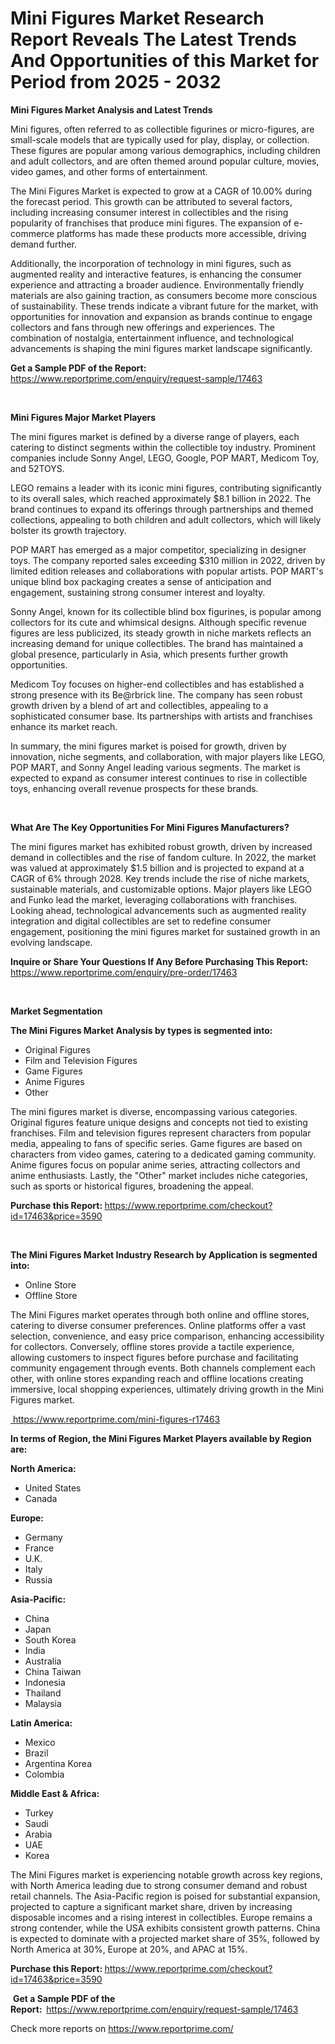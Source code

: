<p><h1>Mini Figures Market Research Report Reveals The Latest Trends And Opportunities of this Market for Period from 2025 - 2032</h1></p><p><strong>Mini Figures Market Analysis and Latest Trends</strong></p>
<p><p>Mini figures, often referred to as collectible figurines or micro-figures, are small-scale models that are typically used for play, display, or collection. These figures are popular among various demographics, including children and adult collectors, and are often themed around popular culture, movies, video games, and other forms of entertainment.</p><p>The Mini Figures Market is expected to grow at a CAGR of 10.00% during the forecast period. This growth can be attributed to several factors, including increasing consumer interest in collectibles and the rising popularity of franchises that produce mini figures. The expansion of e-commerce platforms has made these products more accessible, driving demand further. </p><p>Additionally, the incorporation of technology in mini figures, such as augmented reality and interactive features, is enhancing the consumer experience and attracting a broader audience. Environmentally friendly materials are also gaining traction, as consumers become more conscious of sustainability. These trends indicate a vibrant future for the market, with opportunities for innovation and expansion as brands continue to engage collectors and fans through new offerings and experiences. The combination of nostalgia, entertainment influence, and technological advancements is shaping the mini figures market landscape significantly.</p></p>
<p><strong>Get a Sample PDF of the Report:&nbsp;</strong> <a href="https://www.reportprime.com/enquiry/request-sample/17463?utm_campaign=3182&utm_medium=2&utm_source=Github&utm_content=ia&utm_term=18032025&utm_id=mini-figures">https://www.reportprime.com/enquiry/request-sample/17463</a></p>
<p>&nbsp;</p>
<p><strong>Mini Figures Major Market Players</strong></p>
<p><p>The mini figures market is defined by a diverse range of players, each catering to distinct segments within the collectible toy industry. Prominent companies include Sonny Angel, LEGO, Google, POP MART, Medicom Toy, and 52TOYS. </p><p>LEGO remains a leader with its iconic mini figures, contributing significantly to its overall sales, which reached approximately $8.1 billion in 2022. The brand continues to expand its offerings through partnerships and themed collections, appealing to both children and adult collectors, which will likely bolster its growth trajectory.</p><p>POP MART has emerged as a major competitor, specializing in designer toys. The company reported sales exceeding $310 million in 2022, driven by limited edition releases and collaborations with popular artists. POP MART's unique blind box packaging creates a sense of anticipation and engagement, sustaining strong consumer interest and loyalty.</p><p>Sonny Angel, known for its collectible blind box figurines, is popular among collectors for its cute and whimsical designs. Although specific revenue figures are less publicized, its steady growth in niche markets reflects an increasing demand for unique collectibles. The brand has maintained a global presence, particularly in Asia, which presents further growth opportunities.</p><p>Medicom Toy focuses on higher-end collectibles and has established a strong presence with its Be@rbrick line. The company has seen robust growth driven by a blend of art and collectibles, appealing to a sophisticated consumer base. Its partnerships with artists and franchises enhance its market reach.</p><p>In summary, the mini figures market is poised for growth, driven by innovation, niche segments, and collaboration, with major players like LEGO, POP MART, and Sonny Angel leading various segments. The market is expected to expand as consumer interest continues to rise in collectible toys, enhancing overall revenue prospects for these brands.</p></p>
<p>&nbsp;</p>
<p><strong>What Are The Key Opportunities For Mini Figures Manufacturers?</strong></p>
<p><p>The mini figures market has exhibited robust growth, driven by increased demand in collectibles and the rise of fandom culture. In 2022, the market was valued at approximately $1.5 billion and is projected to expand at a CAGR of 6% through 2028. Key trends include the rise of niche markets, sustainable materials, and customizable options. Major players like LEGO and Funko lead the market, leveraging collaborations with franchises. Looking ahead, technological advancements such as augmented reality integration and digital collectibles are set to redefine consumer engagement, positioning the mini figures market for sustained growth in an evolving landscape.</p></p>
<p><strong>Inquire or Share Your Questions If Any Before Purchasing This Report:</strong> <a href="https://www.reportprime.com/enquiry/pre-order/17463?utm_campaign=3182&utm_medium=2&utm_source=Github&utm_content=ia&utm_term=18032025&utm_id=mini-figures">https://www.reportprime.com/enquiry/pre-order/17463</a></p>
<p>&nbsp;</p>
<p><strong>Market Segmentation</strong></p>
<p><strong>The Mini Figures Market Analysis by types is segmented into:</strong></p>
<p><ul><li>Original Figures</li><li>Film and Television Figures</li><li>Game Figures</li><li>Anime Figures</li><li>Other</li></ul></p>
<p><p>The mini figures market is diverse, encompassing various categories. Original figures feature unique designs and concepts not tied to existing franchises. Film and television figures represent characters from popular media, appealing to fans of specific series. Game figures are based on characters from video games, catering to a dedicated gaming community. Anime figures focus on popular anime series, attracting collectors and anime enthusiasts. Lastly, the "Other" market includes niche categories, such as sports or historical figures, broadening the appeal.</p></p>
<p><strong>Purchase this Report:&nbsp;</strong><a href="https://www.reportprime.com/checkout?id=17463&price=3590&utm_campaign=3182&utm_medium=2&utm_source=Github&utm_content=ia&utm_term=18032025&utm_id=mini-figures">https://www.reportprime.com/checkout?id=17463&price=3590</a></p>
<p>&nbsp;</p>
<p><strong>The Mini Figures Market Industry Research by Application is segmented into:</strong></p>
<p><ul><li>Online Store</li><li>Offline Store</li></ul></p>
<p><p>The Mini Figures market operates through both online and offline stores, catering to diverse consumer preferences. Online platforms offer a vast selection, convenience, and easy price comparison, enhancing accessibility for collectors. Conversely, offline stores provide a tactile experience, allowing customers to inspect figures before purchase and facilitating community engagement through events. Both channels complement each other, with online stores expanding reach and offline locations creating immersive, local shopping experiences, ultimately driving growth in the Mini Figures market.</p></p>
<p><a href="https://www.reportprime.com/mini-figures-r17463?utm_campaign=3182&utm_medium=2&utm_source=Github&utm_content=ia&utm_term=18032025&utm_id=mini-figures">&nbsp;https://www.reportprime.com/mini-figures-r17463</a></p>
<p><strong>In terms of Region, the Mini Figures Market Players available by Region are:</strong></p>
<p>
    <p> <strong> North America: </strong>
        <ul>
            <li>United States</li>
            <li>Canada</li>
        </ul>
        </p> 
    <p> <strong> Europe: </strong>
        <ul>
            <li>Germany</li>
            <li>France</li>
            <li>U.K.</li>
            <li>Italy</li>
            <li>Russia</li>
        </ul>
        </p> 
    <p> <strong> Asia-Pacific: </strong>
        <ul>
            <li>China</li>
            <li>Japan</li>
            <li>South Korea</li>
            <li>India</li>
            <li>Australia</li>
            <li>China Taiwan</li>
            <li>Indonesia</li>
            <li>Thailand</li>
            <li>Malaysia</li>
        </ul>
        </p> 
    <p> <strong> Latin America: </strong>
        <ul>
            <li>Mexico</li>
            <li>Brazil</li>
            <li>Argentina Korea</li>
            <li>Colombia</li>
        </ul>
        </p> 
    <p> <strong> Middle East & Africa: </strong>
        <ul>
            <li>Turkey</li>
            <li>Saudi</li>
            <li>Arabia</li>
            <li>UAE</li>
            <li>Korea</li>
        </ul>
    </p>
    </p>
<p><p>The Mini Figures market is experiencing notable growth across key regions, with North America leading due to strong consumer demand and robust retail channels. The Asia-Pacific region is poised for substantial expansion, projected to capture a significant market share, driven by increasing disposable incomes and a rising interest in collectibles. Europe remains a strong contender, while the USA exhibits consistent growth patterns. China is expected to dominate with a projected market share of 35%, followed by North America at 30%, Europe at 20%, and APAC at 15%.</p></p>
<p><strong>Purchase this Report: </strong><a href="https://www.reportprime.com/checkout?id=17463&price=3590&utm_campaign=3182&utm_medium=2&utm_source=Github&utm_content=ia&utm_term=18032025&utm_id=mini-figures">https://www.reportprime.com/checkout?id=17463&price=3590</a></p>
<p>&nbsp;<strong>Get a Sample PDF of the Report:&nbsp;&nbsp;</strong><a href="https://www.reportprime.com/enquiry/request-sample/17463?utm_campaign=3182&utm_medium=2&utm_source=Github&utm_content=ia&utm_term=18032025&utm_id=mini-figures">https://www.reportprime.com/enquiry/request-sample/17463</a></p>
<p><strong></strong></p>
<p>Check more reports on <a href="https://www.reportprime.com/?utm_campaign=3182&utm_medium=2&utm_source=Github&utm_content=ia&utm_term=18032025&utm_id=mini-figures">https://www.reportprime.com/</a></p>